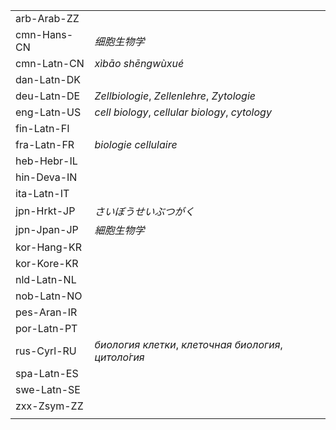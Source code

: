 | | |
|-|-|
| arb-Arab-ZZ |  |
| cmn-Hans-CN | _细胞生物学_ |
| cmn-Latn-CN | _xìbāo shēngwùxué_ |
| dan-Latn-DK |  |
| deu-Latn-DE | _Zellbiologie_, _Zellenlehre_, _Zytologie_ |
| eng-Latn-US | _cell biology_, _cellular biology_, _cytology_ |
| fin-Latn-FI |  |
| fra-Latn-FR | _biologie cellulaire_ |
| heb-Hebr-IL |  |
| hin-Deva-IN |  |
| ita-Latn-IT |  |
| jpn-Hrkt-JP | _さいぼうせいぶつがく_ |
| jpn-Jpan-JP | _細胞生物学_ |
| kor-Hang-KR |  |
| kor-Kore-KR |  |
| nld-Latn-NL |  |
| nob-Latn-NO |  |
| pes-Aran-IR |  |
| por-Latn-PT |  |
| rus-Cyrl-RU | _биология клетки_, _клеточная биология_, _цитоло́гия_ |
| spa-Latn-ES |  |
| swe-Latn-SE |  |
| zxx-Zsym-ZZ |  |
|  |  |
